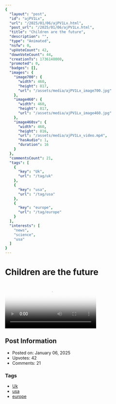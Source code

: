 ```yaml
---
{
  "layout": "post",
  "id": "ajPV1Lx",
  "url": "/2025/01/06/ajPV1Lx.html",
  "post_url": "/2025/01/06/ajPV1Lx.html",
  "title": "Children are the future",
  "description": "",
  "type": "Animated",
  "nsfw": 0,
  "upVoteCount": 42,
  "downVoteCount": 44,
  "creationTs": 1736148000,
  "promoted": 0,
  "badges": [],
  "images": {
    "image700": {
      "width": 460,
      "height": 817,
      "url": "/assets/media/ajPV1Lx_image700.jpg"
    },
    "image460": {
      "width": 460,
      "height": 817,
      "url": "/assets/media/ajPV1Lx_image460.jpg"
    },
    "image460sv": {
      "width": 460,
      "height": 816,
      "url": "/assets/media/ajPV1Lx_video.mp4",
      "hasAudio": 1,
      "duration": 16
    }
  },
  "commentsCount": 21,
  "tags": [
    {
      "key": "Uk",
      "url": "/tag/uk"
    },
    {
      "key": "usa",
      "url": "/tag/usa"
    },
    {
      "key": "europe",
      "url": "/tag/europe"
    }
  ],
  "interests": [
    "news",
    "science",
    "usa"
  ]
}
---
```


# Children are the future

<video controls playsinline loop poster="/assets/media/ajPV1Lx_image460.jpg">
  <source src="/assets/media/ajPV1Lx_video.mp4" type="video/mp4">
  Your browser does not support the video tag.
</video>

## Post Information

- Posted on: January 06, 2025
- Upvotes: 42
- Comments: 21

### Tags

- [Uk](/tag/Uk)
- [usa](/tag/usa)
- [europe](/tag/europe)

